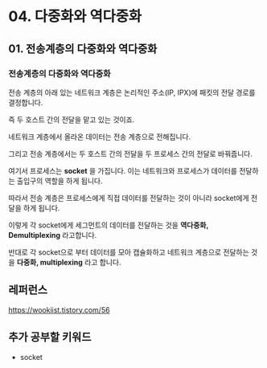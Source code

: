 # 04. 다중화와 역다중화

## 01. 전송계층의 다중화와 역다중화

### 전송계층의 다중화와 역다중화

전송 계층의 아래 있는 네트워크 계층은 논리적인 주소(IP, IPX)에 패킷의 전달 경로를 결정합니다.

즉 두 호스트 간의 전달을 맡고 있는 것이죠.

네트워크 계층에서 올라온 데이터는 전송 계층으로 전해집니다.

그리고 전송 계층에서는 두 호스트 간의 전달을 두 프로세스 간의 전달로 바꿔줍니다.



여기서 프로세스는 **socket** 을 가집니다. 이는 네트워크와 프로세스가 데이터를 전달하는 출입구의 역할을 하게 됩니다.

따라서 전송 계층은 프로세스에게 직접 데이터를 전달하는 것이 아니라 socket에게 전달을 하게 됩니다.

이렇게 각 socket에게 세그먼트의 데이터를 전달하는 것을 **역다중화, Demultiplexing** 라고합니다.

반대로 각 socket으로 부터 데이터를 모아 캡슐화하고 네트워크 계층으로 전달하는 것을 **다중화, multiplexing** 라고 합니다.





## 레퍼런스

https://wookiist.tistory.com/56



## 추가 공부할 키워드

* socket